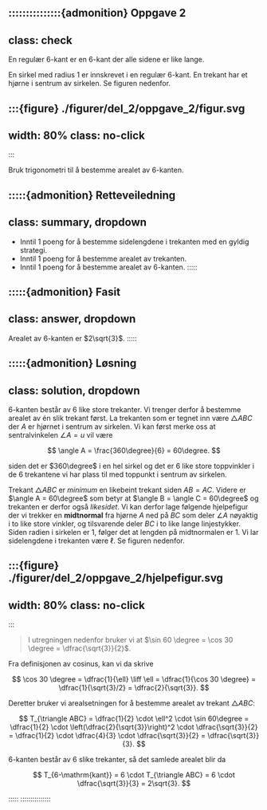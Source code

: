 :::::::::::::::{admonition} Oppgave 2
---
class: check
---
En regulær 6-kant er en 6-kant der alle sidene er like lange. 

En sirkel med radius $1$ er innskrevet i en regulær 6-kant. En trekant har et hjørne i sentrum av sirkelen. Se figuren nedenfor.


:::{figure} ./figurer/del_2/oppgave_2/figur.svg
---
width: 80%
class: no-click
---
:::


Bruk trigonometri til å bestemme arealet av 6-kanten.


:::::{admonition} Retteveiledning
---
class: summary, dropdown
---
* Inntil 1 poeng for å bestemme sidelengdene i trekanten med en gyldig strategi.
* Inntil 1 poeng for å bestemme arealet av trekanten.
* Inntil 1 poeng for å bestemme arealet av 6-kanten.
:::::

:::::{admonition} Fasit
---
class: answer, dropdown
---
Arealet av 6-kanten er $2\sqrt{3}$.
:::::

:::::{admonition} Løsning
---
class: solution, dropdown
---
6-kanten består av 6 like store trekanter. Vi trenger derfor å bestemme arealet av én slik trekant først. La trekanten som er tegnet inn være $\triangle ABC$ der $A$ er hjørnet i sentrum av sirkelen. Vi kan først merke oss at sentralvinkelen $\angle A = u$ vil være 

$$
\angle A = \frac{360\degree}{6} = 60\degree.
$$

siden det er $360\degree$ i en hel sirkel og det er 6 like store toppvinkler i de 6 trekantene vi har plass til med toppunkt i sentrum av sirkelen.

Trekant $\triangle ABC$ er *minimum* en likebeint trekant siden $AB = AC$. Videre er $\angle A = 60\degree$ som betyr at $\angle B = \angle C = 60\degree$ og trekanten er derfor også *likesidet*. Vi kan derfor lage følgende hjelpefigur der vi trekker en **midtnormal** fra hjørne $A$ ned på $BC$ som deler $\angle A$ nøyaktig i to like store vinkler, og tilsvarende deler $BC$ i to like lange linjestykker. Siden radien i sirkelen er $1$, følger det at lengden på midtnormalen er $1$. Vi lar sidelengdene i trekanten være $\ell$. Se figuren nedenfor.

:::{figure} ./figurer/del_2/oppgave_2/hjelpefigur.svg
---
width: 80%
class: no-click
---
:::

> I utregningen nedenfor bruker vi at $\sin 60 \degree = \cos 30 \degree = \dfrac{\sqrt{3}}{2}$.

Fra definisjonen av cosinus, kan vi da skrive 

$$
\cos 30 \degree = \dfrac{1}{\ell} \liff \ell = \dfrac{1}{\cos 30 \degree} = \dfrac{1}{\sqrt{3}/2} = \dfrac{2}{\sqrt{3}}.
$$

Deretter bruker vi arealsetningen for å bestemme arealet av trekant $\triangle ABC$:

$$
T_{\triangle ABC} = \dfrac{1}{2} \cdot \ell^2 \cdot \sin 60\degree = \dfrac{1}{2} \cdot \left(\dfrac{2}{\sqrt{3}}\right)^2 \cdot \dfrac{\sqrt{3}}{2} = \dfrac{1}{2} \cdot \dfrac{4}{3} \cdot \dfrac{\sqrt{3}}{2} = \dfrac{\sqrt{3}}{3}.
$$


6-kanten består av 6 slike trekanter, så det samlede arealet blir da 

$$
T_{6-\mathrm{kant}} = 6 \cdot T_{\triangle ABC} = 6 \cdot \dfrac{\sqrt{3}}{3} = 2\sqrt{3}.
$$

:::::
:::::::::::::::


